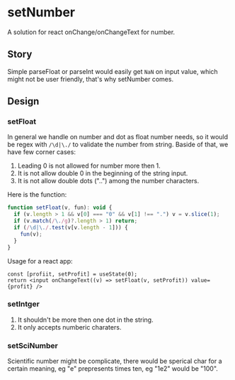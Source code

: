 # setNumber
A solution for react onChange/onChangeText for number.

## Story

Simple parseFloat or parseInt would easily get `NaN` on input value, which might not be user friendly, that's why setNumber comes.

## Design

### setFloat

In general we handle on number and dot as float number needs, so it would be regex with `/\d|\./` to validate the number from string. 
Baside of that, we have few corner cases: 

1. Leading 0 is not allowed for number more then 1.
2. It is not allow double 0 in the beginning of the string input. 
3. It is not allow double dots ("..") among the number characters.

Here is the function:

```js
function setFloat(v, fun): void {
  if (v.length > 1 && v[0] === "0" && v[1] !== ".") v = v.slice(1);
  if (v.match(/\./g)?.length > 1) return;
  if (/\d|\./.test(v[v.length - 1])) {
    fun(v);
  }
}
```

Usage for a react app:

```
const [profiit, setProfit] = useState(0);
return <input onChangeText((v) => setFloat(v, setProfit)) value={profit} />
```


### setIntger

1. It shouldn't be more then one dot in the string.
2. It only accepts numberic charaters.

### setSciNumber

Scientific number might be complicate, there would be sperical char for a certain meaning, eg "e" prepresents times ten, eg "1e2" would be "100".

